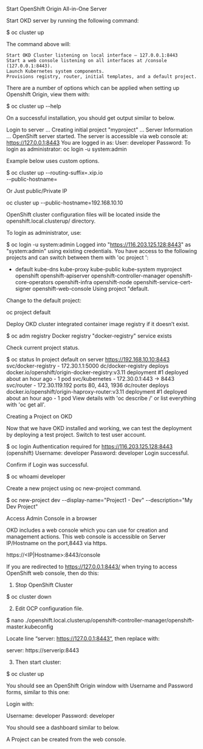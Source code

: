 Start OpenShift Origin All-in-One Server

Start OKD server by running the following command:

$ oc cluster up

The command above will:

    Start OKD Cluster listening on local interface – 127.0.0.1:8443
    Start a web console listening on all interfaces at /console (127.0.0.1:8443).
    Launch Kubernetes system components.
    Provisions registry, router, initial templates, and a default project.

There are a number of options which can be applied when setting up Openshift Origin, view them with:

$ oc cluster up --help

On a successful installation, you should get output similar to below.

Login to server …
Creating initial project "myproject" …
Server Information …
OpenShift server started.
The server is accessible via web console at:
     https://127.0.0.1:8443
You are logged in as:
     User:     developer
     Password: <any value>
To login as administrator:
     oc login -u system:admin

Example below uses custom options.

$ oc cluster up --routing-suffix=<ServerPublicIP>.xip.io \
 --public-hostname=<ServerPulicDNSName>

Or Just public/Private IP

oc cluster up --public-hostname=192.168.10.10

OpenShift cluster configuration files will be located inside the openshift.local.clusterup/ directory.

To login as administrator, use:

$ oc login -u system:admin
Logged into "https://116.203.125.128:8443" as "system:admin" using existing credentials.
You have access to the following projects and can switch between them with 'oc   project ':
* default
 kube-dns
 kube-proxy
 kube-public
 kube-system
 myproject
 openshift
 openshift-apiserver
 openshift-controller-manager
 openshift-core-operators
 openshift-infra
 openshift-node
 openshift-service-cert-signer
 openshift-web-console 
 Using project "default.

Change to the default project:

oc project default

Deploy OKD cluster integrated container image registry if it doesn’t exist.

$ oc adm registry
Docker registry "docker-registry" service exists

Check current project status.

$ oc status
 In project default on server https://192.168.10.10:8443
 svc/docker-registry - 172.30.1.1:5000
   dc/docker-registry deploys docker.io/openshift/origin-docker-registry:v3.11 
     deployment #1 deployed about an hour ago - 1 pod
 svc/kubernetes - 172.30.0.1:443 -> 8443
 svc/router - 172.30.119.192 ports 80, 443, 1936
   dc/router deploys docker.io/openshift/origin-haproxy-router:v3.11 
     deployment #1 deployed about an hour ago - 1 pod
 View details with 'oc describe /' or list everything with 'oc get all'.

Creating a Project on OKD

Now that we have OKD installed and working, we can test the deployment by deploying a test project. Switch to test user account.

$ oc login
Authentication required for https://116.203.125.128:8443 (openshift)
Username: developer
Password: developer
Login successful.

Confirm if Login was successful.

$ oc whoami
developer

Create a new project using oc new-project command.

$ oc new-project dev --display-name="Project1 - Dev" --description="My Dev Project"

Access Admin Console in a browser

OKD includes a web console which you can use for creation and management actions. This web console is accessible on Server IP/Hostname on the port,8443 via https.

https://<IP|Hostname>:8443/console

If you are redirected to https://127.0.0.1:8443/ when trying to access OpenShift web console, then do this:

1. Stop OpenShift Cluster

$ oc cluster down

2. Edit OCP configuration file.

$ nano ./openshift.local.clusterup/openshift-controller-manager/openshift-master.kubeconfig

Locate line “server: https://127.0.0.1:8443“, then replace with:

server: https://serverip:8443

3. Then start cluster:

$ oc cluster up

You should see an OpenShift Origin window with Username and Password forms, similar to this one:

Login with:

Username: developer
Password: developer

You should see a dashboard similar to below.

A Project can be created from the web console.
